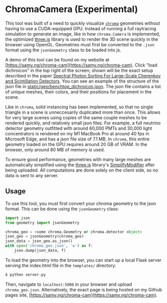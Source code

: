 # ChromaCamera (Experimental)

This tool was built of a need to quickly visualize [`chroma`](https://github.com/Benland100/chroma) geometries without having to use a CUDA-equipped GPU. Instead of running a full raytracing simulation to generate an image, like in how `chroma.Camera` is implemented, the optimized [three.js](https://threejs.org/) library is used to render the 3D scene quickly in the browser using OpenGL. Geometries must first be converted to the `.json` format using the `jsonGeometry` class to be loaded into js.

A demo of this tool can be found on my website at [https://samy.ng/chroma-cam](https://samy.ng/chroma-cam). Click "load dichroicon" in the top right of the screen; shown will be the exact setup described in the paper [Spectral Photon Sorting For Large-Scale Cherenkov and Scintillation Detectors](https://arxiv.org/pdf/1912.10333.pdf). You can see an example of the structure of the json file in [static/geo/benchtop_dichroicon.json](https://raw.githubusercontent.com/youngsm/chromaCamera/main/static/geo/benchtop_dichroicon.json). The json file contains a list of unique meshes, their colors, and their positions for placement in the scene.

Like in `chroma`, solid instancing has been implemented, so that no single triangle in a scene is unneccesarily duplicated more than once. This allows for very large scenes using copies of the same couple meshes to be rendered quickly, and relatively small json files. For example, a full neutrino detector geometry outfitted with around 60,000 PMTs and 30,000 light concentrators is rendered on my M1 MacBook Pro at around 40 fps in Microsoft Edge, and has a json file size of 7.1 MB. In `chroma`, this entire geometry loaded on the GPU requires around 20 GB of VRAM. In the browser, only around 80 MB of memory is used. 

To ensure good performance, geometries with many large meshes are automatically simplified using the [three.js](https://threejs.org/) library's [SimplifyModifier](https://threejs.org/docs/#examples/en/modifiers/SimplifyModifier) after being uploaded. All computations are done solely on the client side, so no data is sent to any server.

## Usage

To use this tool, you must first convert your chroma geometry to the json format. This can be done using the `jsonGeometry` class:

```python
import json
from geometry import jsonGeometry

chroma_geo = <some chroma.Geometry or chroma.detector object>
json_geo = jsonGeometry(chroma_geo)
json_data = json_geo.as_json()
with open('chroma_geo.json', 'w') as f:
    json.dump(json_data, f)
```

To load the geometry into the browser, you can start up a local Flask server serving the index.html file in the `templates/` directory:

```bash
$ python server.py
```

Then, navigate to `localhost:5000` in your browser and upload `chroma_geo.json`. Alternatively, the exact page is being hosted on my Github pages site, [https://samy.ng/chroma-cam](https://samy.ng/chroma-cam).